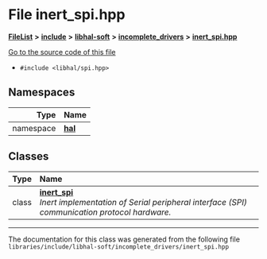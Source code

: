

# File inert\_spi.hpp



[**FileList**](files.md) **>** [**include**](dir_cba0faac6e93618a6e2539705915bd70.md) **>** [**libhal-soft**](dir_d4bad6877cf31bc2d39b696d7a305013.md) **>** [**incomplete\_drivers**](dir_6341654c6178e3c825562b2d2d27fb31.md) **>** [**inert\_spi.hpp**](inert__spi_8hpp.md)

[Go to the source code of this file](inert__spi_8hpp_source.md)



* `#include <libhal/spi.hpp>`













## Namespaces

| Type | Name |
| ---: | :--- |
| namespace | [**hal**](namespacehal.md) <br> |


## Classes

| Type | Name |
| ---: | :--- |
| class | [**inert\_spi**](classhal_1_1inert__spi.md) <br>_Inert implementation of Serial peripheral interface (SPI) communication protocol hardware._  |



















































------------------------------
The documentation for this class was generated from the following file `libraries/include/libhal-soft/incomplete_drivers/inert_spi.hpp`

